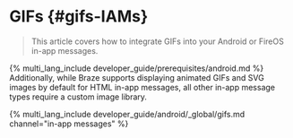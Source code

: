 # GIFs {#gifs-IAMs}

> This article covers how to integrate GIFs into your Android or FireOS in-app messages.

{% multi_lang_include developer_guide/prerequisites/android.md %} Additionally, while Braze supports displaying animated GIFs and SVG images by default for HTML in-app messages, all other in-app message types require a custom image library.

{% multi_lang_include developer_guide/android/_global/gifs.md channel="in-app messages" %}
